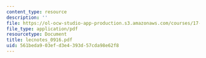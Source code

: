```yaml
---
content_type: resource
description: ''
file: https://ol-ocw-studio-app-production.s3.amazonaws.com/courses/17-874-quantitative-research-methods-multivariate-spring-2004/561beda903efd3e4393d57cda98e62f8_lecnotes_0916.pdf
file_type: application/pdf
resourcetype: Document
title: lecnotes_0916.pdf
uid: 561beda9-03ef-d3e4-393d-57cda98e62f8
---
```

